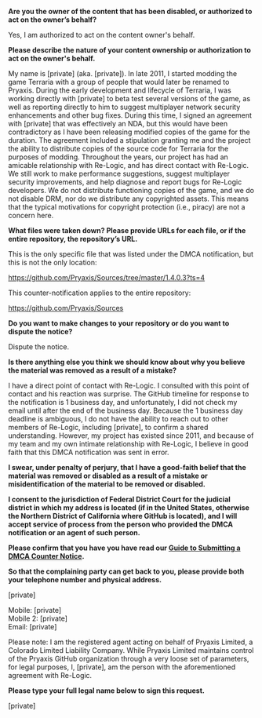**Are you the owner of the content that has been disabled, or authorized to act on the owner’s behalf?**

Yes, I am authorized to act on the content owner's behalf.

**Please describe the nature of your content ownership or authorization to act on the owner's behalf.**

My name is [private] (aka. [private]). In late 2011, I started modding the game Terraria with a group of people that would later be renamed to Pryaxis. During the early development and lifecycle of Terraria, I was working directly with [private] to beta test several versions of the game, as well as reporting directly to him to suggest multiplayer network security enhancements and other bug fixes. During this time, I signed an agreement with [private] that was effectively an NDA, but this would have been contradictory as I have been releasing modified copies of the game for the duration. The agreement included a stipulation granting me and the project the ability to distribute copies of the source code for Terraria for the purposes of modding. Throughout the years, our project has had an amicable relationship with Re-Logic, and has direct contact with Re-Logic. We still work to make performance suggestions, suggest multiplayer security improvements, and help diagnose and report bugs for Re-Logic developers. We do not distribute functioning copies of the game, and we do not disable DRM, nor do we distribute any copyrighted assets. This means that the typical motivations for copyright protection (i.e., piracy) are not a concern here.

**What files were taken down? Please provide URLs for each file, or if the entire repository, the repository’s URL.**

This is the only specific file that was listed under the DMCA notification, but this is not the only location:

https://github.com/Pryaxis/Sources/tree/master/1.4.0.3?ts=4

This counter-notification applies to the entire repository:

https://github.com/Pryaxis/Sources

**Do you want to make changes to your repository or do you want to dispute the notice?**

Dispute the notice.

**Is there anything else you think we should know about why you believe the material was removed as a result of a mistake?**

I have a direct point of contact with Re-Logic. I consulted with this point of contact and his reaction was surprise. The GitHub timeline for response to the notification is 1 business day, and unfortunately, I did not check my email until after the end of the business day. Because the 1 business day deadline is ambiguous, I do not have the ability to reach out to other members of Re-Logic, including [private], to confirm a shared understanding. However, my project has existed since 2011, and because of my team and my own intimate relationship with Re-Logic, I believe in good faith that this DMCA notification was sent in error.

**I swear, under penalty of perjury, that I have a good-faith belief that the material was removed or disabled as a result of a mistake or misidentification of the material to be removed or disabled.**

**I consent to the jurisdiction of Federal District Court for the judicial district in which my address is located (if in the United States, otherwise the Northern District of California where GitHub is located), and I will accept service of process from the person who provided the DMCA notification or an agent of such person.**

**Please confirm that you have you have read our <a href="https://help.github.com/articles/guide-to-submitting-a-dmca-counter-notice/">Guide to Submitting a DMCA Counter Notice</a>.**

**So that the complaining party can get back to you, please provide both your telephone number and physical address.**

[private]  

Mobile: [private]  
Mobile 2: [private]  
Email: [private]  

Please note: I am the registered agent acting on behalf of Pryaxis Limited, a Colorado Limited Liability Company. While Pryaxis Limited maintains control of the Pryaxis GitHub organization through a very loose set of parameters, for legal purposes, I, [private], am the person with the aforementioned agreement with Re-Logic.

**Please type your full legal name below to sign this request.**

[private]  
